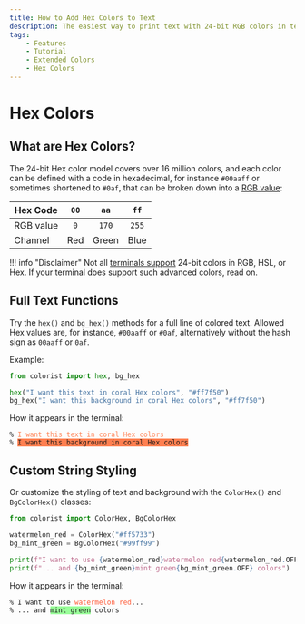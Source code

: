 ```yaml
---
title: How to Add Hex Colors to Text
description: The easiest way to print text with 24-bit RGB colors in terminal output using Hex codes and Colorist for Python. Includes code examples.
tags:
    - Features
    - Tutorial
    - Extended Colors
    - Hex Colors
---
```


# Hex Colors
## What are Hex Colors?
The 24-bit Hex color model covers over 16 million colors, and each color can be defined with a code in hexadecimal, for instance `#00aaff` or sometimes shortened to `#0af`, that can be broken down into a [RGB value](rgb.md):

| Hex Code  | `00`  | `aa`  | `ff`  |
| --------- | :---: | :---: | :---: |
| RGB value | `0`   | `170` | `255` |
| Channel   | Red   | Green | Blue  |

!!! info "Disclaimer"
    Not all [terminals support](../materials/terminal-support.md) 24-bit colors in RGB, HSL, or Hex. If your terminal does support such advanced colors, read on.

## Full Text Functions
Try the `hex()` and `bg_hex()` methods for a full line of colored text. Allowed Hex values are, for instance, `#00aaff` or `#0af`, alternatively without the hash sign as `00aaff` or `0af`.

Example:

```python linenums="1" hl_lines="3-4"
from colorist import hex, bg_hex

hex("I want this text in coral Hex colors", "#ff7f50")
bg_hex("I want this background in coral Hex colors", "#ff7f50")
```

How it appears in the terminal:

<pre><code>% <span style="color: #ff7f50">I want this text in coral Hex colors</span>
% <span style="background-color: #ff7f50">I want this background in coral Hex colors</span></code></pre>

## Custom String Styling
Or customize the styling of text and background with the `ColorHex()` and `BgColorHex()` classes:

```python linenums="1" hl_lines="6-7"
from colorist import ColorHex, BgColorHex

watermelon_red = ColorHex("#ff5733")
bg_mint_green = BgColorHex("#99ff99")

print(f"I want to use {watermelon_red}watermelon red{watermelon_red.OFF}...")
print(f"... and {bg_mint_green}mint green{bg_mint_green.OFF} colors")
```

How it appears in the terminal:

<pre><code>% I want to use <span style="color: #ff5733">watermelon red</span>...
% ... and <span style="background-color: #99ff99">mint green</span> colors</code></pre>
